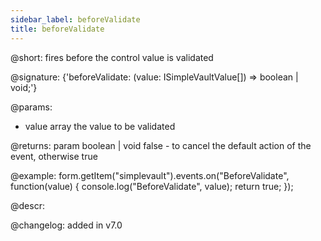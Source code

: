 ```yaml
---
sidebar_label: beforeValidate
title: beforeValidate
---          
```


@short: fires before the control value is validated

@signature: {'beforeValidate: (value: ISimpleVaultValue[]) => boolean | void;'}

@params:
- value       array  the value to be validated

@returns:
param   boolean | void     false - to cancel the default action of the event, otherwise true

@example:
form.getItem("simplevault").events.on("BeforeValidate", function(value) {
    console.log("BeforeValidate", value);
    return true;
});



@descr:


@changelog: added in v7.0
